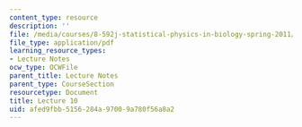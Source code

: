 ```yaml
---
content_type: resource
description: ''
file: /media/courses/8-592j-statistical-physics-in-biology-spring-2011/afed9fbb5156284a97009a780f56a8a2_MIT8_592JS11_lec10.pdf
file_type: application/pdf
learning_resource_types:
- Lecture Notes
ocw_type: OCWFile
parent_title: Lecture Notes
parent_type: CourseSection
resourcetype: Document
title: Lecture 10
uid: afed9fbb-5156-284a-9700-9a780f56a8a2
---
```

